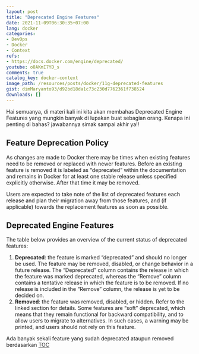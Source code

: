 ```yaml
---
layout: post
title: "Deprecated Engine Features"
date: 2021-11-09T06:30:35+07:00
lang: docker
categories:
- DevOps
- Docker
- Context
refs: 
- https://docs.docker.com/engine/deprecated/
youtube: o8AKmI7YD_s
comments: true
catalog_key: docker-context
image_path: /resources/posts/docker/11g-deprecated-features
gist: dimMaryanto93/d92bd18da1c73c230d7762361f738524
downloads: []
---
```


Hai semuanya, di materi kali ini kita akan membahas Deprecated Engine Features yang mungkin banyak di lupakan buat sebagian orang. Kenapa ini penting di bahas? jawabannya simak sampai akhir ya!!

## Feature Deprecation Policy

As changes are made to Docker there may be times when existing features need to be removed or replaced with newer features. Before an existing feature is removed it is labeled as “deprecated” within the documentation and remains in Docker for at least one stable release unless specified explicitly otherwise. After that time it may be removed.

Users are expected to take note of the list of deprecated features each release and plan their migration away from those features, and (if applicable) towards the replacement features as soon as possible.

## Deprecated Engine Features

The table below provides an overview of the current status of deprecated features:

1. **Deprecated**: the feature is marked “deprecated” and should no longer be used. The feature may be removed, disabled, or change behavior in a future release. The “Deprecated” column contains the release in which the feature was marked deprecated, whereas the “Remove” column contains a tentative release in which the feature is to be removed. If no release is included in the “Remove” column, the release is yet to be decided on.
2. **Removed**: the feature was removed, disabled, or hidden. Refer to the linked section for details. Some features are “soft” deprecated, which means that they remain functional for backward compatibility, and to allow users to migrate to alternatives. In such cases, a warning may be printed, and users should not rely on this feature.

Ada banyak sekali feature yang sudah deprecated ataupun removed berdasarkan [TOC](https://docs.docker.com/engine/deprecated/#deprecated-engine-features-1)